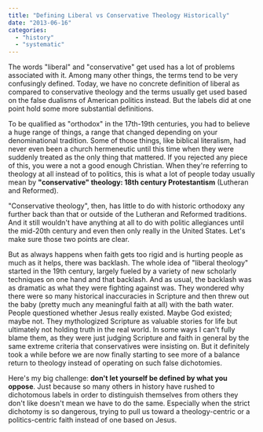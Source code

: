 ```yaml
---
title: "Defining Liberal vs Conservative Theology Historically"
date: "2013-06-16"
categories: 
  - "history"
  - "systematic"
---
```


The words "liberal" and "conservative" get used has a lot of problems associated with it. Among many other things, the terms tend to be very confusingly defined. Today, we have no concrete definition of liberal as compared to conservative theology and the terms usually get used based on the false dualisms of American politics instead. But the labels did at one point hold some more substantial definitions.

To be qualified as "orthodox" in the 17th-19th centuries, you had to believe a huge range of things, a range that changed depending on your denominational tradition. Some of those things, like biblical literalism, had never even been a church hermeneutic until this time when they were suddenly treated as the only thing that mattered. If you rejected any piece of this, you were a not a good enough Christian. When they're referring to theology at all instead of to politics, this is what a lot of people today usually mean by **"conservative" theology: 18th century Protestantism** (Lutheran and Reformed).

<!--more-->"Conservative theology", then, has little to do with historic orthodoxy any further back than that or outside of the Lutheran and Reformed traditions. And it still wouldn't have anything at all to do with politic allegiances until the mid-20th century and even then only really in the United States. Let's make sure those two points are clear.

But as always happens when faith gets too rigid and is hurting people as much as it helps, there was backlash. The whole idea of "liberal theology" started in the 19th century, largely fueled by a variety of new scholarly techniques on one hand and that backlash. And as usual, the backlash was as dramatic as what they were fighting against was. They wondered why there were so many historical inaccuracies in Scripture and then threw out the baby (pretty much any meaningful faith at all) with the bath water. People questioned whether Jesus really existed. Maybe God existed; maybe not. They mythologized Scripture as valuable stories for life but ultimately not holding truth in the real world. In some ways I can't fully blame them, as they were just judging Scripture and faith in general by the same extreme criteria that conservatives were insisting on. But it definitely took a while before we are now finally starting to see more of a balance return to theology instead of operating on such false dichotomies.

Here's my big challenge: **don't let yourself be defined by what you oppose**. Just because so many others in history have rushed to dichotomous labels in order to distinguish themselves from others they don't like doesn't mean we have to do the same. Especially when the strict dichotomy is so dangerous, trying to pull us toward a theology-centric or a politics-centric faith instead of one based on Jesus.
